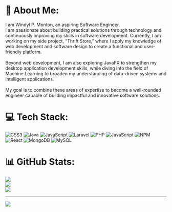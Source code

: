 # 💫 About Me:
I am Windyl P. Monton, an aspiring Software Engineer.<br>I am passionate about building practical solutions through technology and continuously improving my skills in software development. Currently, I am working on my side project, “Thrift Store,” where I apply my knowledge of web development and software design to create a functional and user-friendly platform.<br><br>Beyond web development, I am also exploring JavaFX to strengthen my desktop application development skills, while diving into the field of Machine Learning to broaden my understanding of data-driven systems and intelligent applications.<br><br>My goal is to combine these areas of expertise to become a well-rounded engineer capable of building impactful and innovative software solutions.


# 💻 Tech Stack:
![CSS3](https://img.shields.io/badge/css3-%231572B6.svg?style=for-the-badge&logo=css3&logoColor=white) ![Java](https://img.shields.io/badge/java-%23ED8B00.svg?style=for-the-badge&logo=openjdk&logoColor=white) ![JavaScript](https://img.shields.io/badge/javascript-%23323330.svg?style=for-the-badge&logo=javascript&logoColor=%23F7DF1E) ![Laravel](https://img.shields.io/badge/laravel-%23FF2D20.svg?style=for-the-badge&logo=laravel&logoColor=white) ![PHP](https://img.shields.io/badge/php-%23777BB4.svg?style=for-the-badge&logo=php&logoColor=white) ![JavaScript](https://img.shields.io/badge/javascript-%23323330.svg?style=for-the-badge&logo=javascript&logoColor=%23F7DF1E) ![NPM](https://img.shields.io/badge/NPM-%23CB3837.svg?style=for-the-badge&logo=npm&logoColor=white) ![React](https://img.shields.io/badge/react-%2320232a.svg?style=for-the-badge&logo=react&logoColor=%2361DAFB) ![MongoDB](https://img.shields.io/badge/MongoDB-%234ea94b.svg?style=for-the-badge&logo=mongodb&logoColor=white) ![MySQL](https://img.shields.io/badge/mysql-4479A1.svg?style=for-the-badge&logo=mysql&logoColor=white)
# 📊 GitHub Stats:
![](https://github-readme-stats.vercel.app/api?username=Arch-ZeroOne&theme=dark&hide_border=true&include_all_commits=false&count_private=false)<br/>
![](https://nirzak-streak-stats.vercel.app/?user=Arch-ZeroOne&theme=dark&hide_border=true)<br/>
![](https://github-readme-stats.vercel.app/api/top-langs/?username=Arch-ZeroOne&theme=dark&hide_border=true&include_all_commits=false&count_private=false&layout=compact)

---
[![](https://visitcount.itsvg.in/api?id=Arch-ZeroOne&icon=0&color=0)](https://visitcount.itsvg.in)

<!-- Proudly created with GPRM ( https://gprm.itsvg.in ) -->
